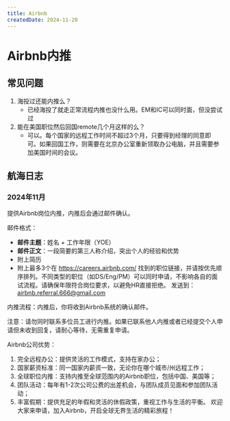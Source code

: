 ```yaml
---
title: Airbnb
createdDate: 2024-11-20
---
```

# Airbnb内推

## 常见问题
1. 海投过还能内推么？
   - 已经海投了就走正常流程内推也没什么用。EM和IC可以同时面，但没尝试过
2. 能在美国职位然后回国remote几个月这样的么？
   - 可以。每个国家的远程工作时间不超过3个月，只要得到经理的同意即可。如果回国工作，则需要在北京办公室重新领取办公电脑，并且需要参加美国时间的会议。

## 航海日志

### 2024年11月

提供Airbnb岗位内推，内推后会通过邮件确认。

邮件格式：

* **邮件主题**：姓名 + 工作年限（YOE）
* **邮件正文**：一段简要的第三人称介绍，突出个人的经验和优势
* 附上简历
* 附上最多3个在 https://careers.airbnb.com/ 找到的职位链接，并请按优先顺序排列。不同类型的职位（如DS/Eng/PM）可以同时申请，不影响各自的面试流程。请确保年限符合岗位要求，以避免HR直接拒绝。
发送到：airbnb.referral.666@gmail.com

内推流程：内推后，你将收到Airbnb系统的确认邮件。

注意：请勿同时联系多位员工进行内推。如果已联系他人内推或者已经提交个人申请但未收到回复，请耐心等待，无需重复申请。

Airbnb公司优势：

1. 完全远程办公：提供灵活的工作模式，支持在家办公；
2. 国家薪资标准：同一国家内薪资一致，无论你在哪个城市/州远程工作；
3. 全球职位内推：支持内推至全球范围内的Airbnb职位，包括中国、美国等；
4. 团队活动：每年有1-2次公司公费的出差机会，与团队成员见面和参加团队活动；
5. 丰富假期：提供充足的年假和灵活的休假政策，重视工作与生活的平衡。
欢迎大家来申请，加入Airbnb，开启全球无界生活的精彩旅程！